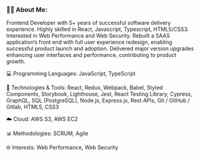 ### 👨‍💻 About Me: 
Frontend Developer with 5+ years of successful software delivery experience. Highly skilled in React, Javascript, Typescript, HTML5/CSS3. Interested in Web Performance and Web Security.  Rebuilt a SAAS application’s front end with full user experience redesign, enabling successful product launch and adoption. Delivered major version upgrades enhancing user interfaces and performance, contributing to product growth.

💻 Programming Languages: JavaScript, TypeScript

🔧 Technologies & Tools: React, Redux, Webpack, Babel, Styled Components, Storybook, Lighthouse, Jest, React Testing Library, Cypress, GraphQL, SQL (PostgreSQL), Node.js, Express.js, Rest APIs,  Git / GitHub / Gitlab, HTML5, CSS3

☁️ Cloud: AWS S3, AWS EC2

📊 Methodologies: SCRUM, Agile

🌐 Interests: Web Performance, Web Security
